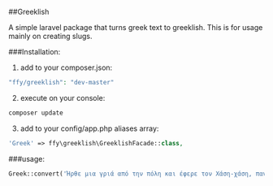 ##Greeklish

A simple laravel package that turns greek text to greeklish.
This is for usage mainly on creating slugs.

###Installation:

1. add to your composer.json:
```php
"ffy/greeklish": "dev-master"
```
2. execute on your console:        
```php
composer update
```

3. add to your config/app.php aliases array:
```php
'Greek' => ffy\greeklish\GreeklishFacade::class,
```
    
###usage:
```php
Greek::convert('Ήρθε μια γριά από την πόλη και έφερε τον Χάση-χάση, παναγίτσα μου να χάσει!')
```